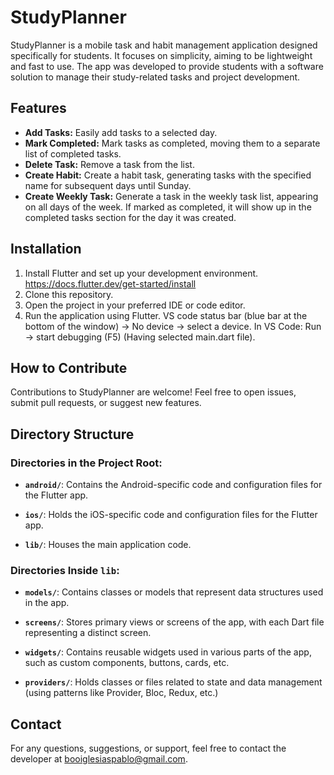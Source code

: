 # StudyPlanner

StudyPlanner is a mobile task and habit management application designed specifically for students. It focuses on simplicity, aiming to be lightweight and fast to use. The app was developed to provide students with a software solution to manage their study-related tasks and project development.

## Features

- **Add Tasks:** Easily add tasks to a selected day.
- **Mark Completed:** Mark tasks as completed, moving them to a separate list of completed tasks.
- **Delete Task:** Remove a task from the list.
- **Create Habit:** Create a habit task, generating tasks with the specified name for subsequent days until Sunday.
- **Create Weekly Task:** Generate a task in the weekly task list, appearing on all days of the week. If marked as completed, it will show up in the completed tasks section for the day it was created.

## Installation

1. Install Flutter and set up your development environment. https://docs.flutter.dev/get-started/install
2. Clone this repository.
3. Open the project in your preferred IDE or code editor.
4. Run the application using Flutter. VS code status bar (blue bar at the bottom of the window) -> No device -> select a device. In VS Code: Run -> start debugging (F5) (Having selected main.dart file).

## How to Contribute

Contributions to StudyPlanner are welcome! Feel free to open issues, submit pull requests, or suggest new features.

## Directory Structure

### Directories in the Project Root:

- **`android/`**: Contains the Android-specific code and configuration files for the Flutter app.

- **`ios/`**: Holds the iOS-specific code and configuration files for the Flutter app.

- **`lib/`**: Houses the main application code.

### Directories Inside `lib`:

- **`models/`**: Contains classes or models that represent data structures used in the app.

- **`screens/`**: Stores primary views or screens of the app, with each Dart file representing a distinct screen.

- **`widgets/`**: Contains reusable widgets used in various parts of the app, such as custom components, buttons, cards, etc.

- **`providers/`**: Holds classes or files related to state and data management (using patterns like Provider, Bloc, Redux, etc.)

## Contact

For any questions, suggestions, or support, feel free to contact the developer at booiglesiaspablo@gmail.com.